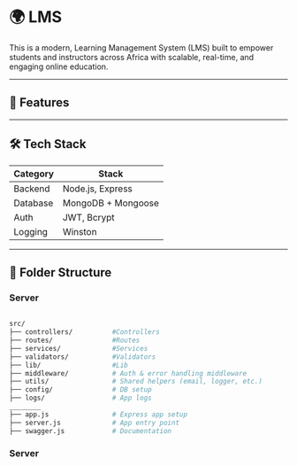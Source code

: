 # 🌍 LMS

This is a modern, Learning Management System (LMS) built to empower students and instructors across Africa with scalable, real-time, and engaging online education.

---

## 🚀 Features

---

## 🛠 Tech Stack

| Category | Stack              |
| -------- | ------------------ |
| Backend  | Node.js, Express   |
| Database | MongoDB + Mongoose |
| Auth     | JWT, Bcrypt        |
| Logging  | Winston            |

---

## 📁 Folder Structure

### Server

```bash

src/
├── controllers/          #Controllers
├── routes/               #Routes
├── services/             #Services
├── validators/           #Validators
├── lib/                  #Lib
├── middleware/           # Auth & error handling middleware
├── utils/                # Shared helpers (email, logger, etc.)
├── config/               # DB setup
├── logs/                 # App logs
________
├── app.js                # Express app setup
├── server.js             # App entry point
├── swagger.js            # Documentation


```

### Server
